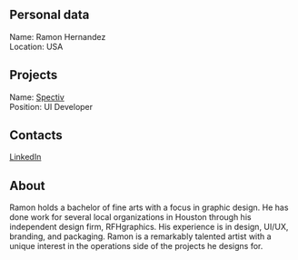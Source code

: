 ## Personal data
Name: Ramon Hernandez   
Location: USA  
## Projects 
Name: [Spectiv](../projects/spactiv.md)  
Position: UI Developer  
## Contacts
[LinkedIn](https://www.linkedin.com/in/ray-hernandez-2013a092/)  
## About
Ramon holds a bachelor of fine arts with a focus in graphic design. He has done work for several local organizations in Houston through his independent design firm, RFHgraphics. His experience is in design, UI/UX, branding, and packaging. Ramon is a remarkably talented artist with a unique interest in the operations side of the projects he designs for.
